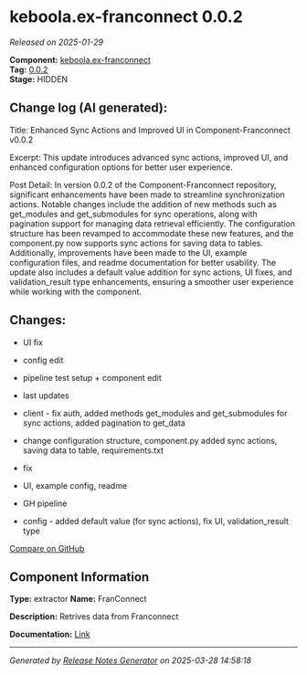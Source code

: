 #  keboola.ex-franconnect 0.0.2

_Released on 2025-01-29_

**Component:** [keboola.ex-franconnect](https://github.com/keboola/component-franconnect)  
**Tag:** [0.0.2](https://github.com/keboola/component-franconnect/releases/tag/0.0.2)  
**Stage:** HIDDEN


## Change log (AI generated):
Title: Enhanced Sync Actions and Improved UI in Component-Franconnect v0.0.2

Excerpt: This update introduces advanced sync actions, improved UI, and enhanced configuration options for better user experience.

Post Detail: In version 0.0.2 of the Component-Franconnect repository, significant enhancements have been made to streamline synchronization actions. Notable changes include the addition of new methods such as get_modules and get_submodules for sync operations, along with pagination support for managing data retrieval efficiently. The configuration structure has been revamped to accommodate these new features, and the component.py now supports sync actions for saving data to tables. Additionally, improvements have been made to the UI, example configuration files, and readme documentation for better usability. The update also includes a default value addition for sync actions, UI fixes, and validation_result type enhancements, ensuring a smoother user experience while working with the component.



## Changes:



- UI fix 




- config edit 






- pipeline test setup + component edit 




- last updates 




- client - fix auth, added methods get_modules and get_submodules for sync actions, added pagination to get_data 




- change configuration structure, component.py added sync actions, saving data to table, requirements.txt 




- fix 




- UI, example config, readme 




- GH pipeline 




- config - added default value (for sync actions), fix UI, validation_result type 



[Compare on GitHub](https://github.com/keboola/component-franconnect/compare/0.0.1...0.0.2)



## Component Information
**Type:** extractor
**Name:** FranConnect

**Description:** Retrives data from Franconnect


**Documentation:** [Link](https://github.com/keboola/component-franconnect/blob/master/README.md)



---
_Generated by [Release Notes Generator](https://github.com/keboola/release-notes-generator)
on 2025-03-28 14:58:18_